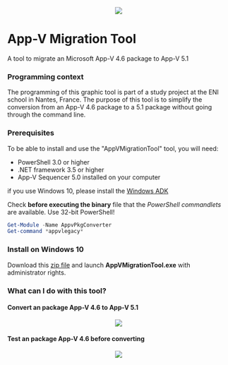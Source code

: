<p align="center">
  <img src="https://raw.githubusercontent.com/julienbriault/AppVMigrationTool/master/icones/github-icone.png"/></p>
 </p>

# App-V Migration Tool
A tool to migrate an Microsoft App-V 4.6 package to App-V 5.1

### Programming context
The programming of this graphic tool is part of a study project at the ENI school in Nantes, France.
The purpose of this tool is to simplify the conversion from an App-V 4.6 package to a 5.1 package without going through the command line.

### Prerequisites
To be able to install and use the "AppVMigrationTool" tool, you will need:
- PowerShell 3.0 or higher  
- .NET framework 3.5 or higher 
- App-V Sequencer 5.0 installed on your computer

if you use Windows 10, please install the [Windows ADK](https://docs.microsoft.com/en-us/windows-hardware/get-started/adk-install)

Check **before executing the binary** file that the *PowerShell commandlets* are available. Use 32-bit PowerShell!

```powershell
Get-Module -Name AppvPkgConverter
Get-command *appvlegacy*
```

### Install on Windows 10

Download this [zip file](https://github.com/julienbriault/AppVMigrationTool/releases/download/0.0.4/AppVMigrationTool.zip) and launch **AppVMigrationTool.exe** with administrator rights. 

### What can I do with this tool?
#### Convert an package App-V 4.6 to App-V 5.1
<p align="center">
  <img src="https://raw.githubusercontent.com/julienbriault/AppVMigrationTool/master/images/main-screenshot-appvmigration-tool.png"/></p>
 </p>
 
#### Test an package App-V 4.6 before converting
<p align="center">
  <img src="https://raw.githubusercontent.com/julienbriault/AppVMigrationTool/master/images/test-screenshot-appvmigration-tool.png"/></p>
 </p>
 
